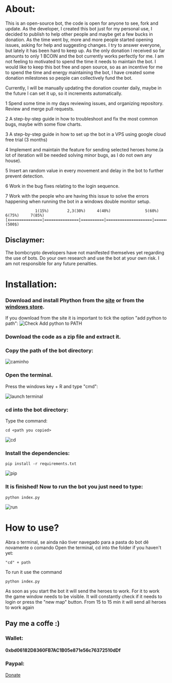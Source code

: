 
# About:
  This is an open-source bot, the code is open for anyone to see, fork and
update.
  As the developer, I created this bot just for my personal use, I decided to
publish to help other people and maybe get a few bucks in donation.  As the
time went by, more and more people started opening issues, asking for help and
suggesting changes.
  I try to answer everyone, but lately it has been hard to keep  up. As the
only donation I received so far amounts to only 1 BCOIN and the bot
currently works perfectly for me. I am not feeling to motivated to spend the
time it needs to maintain the bot. I would like to keep this bot free and open
source, so as an incentive for me to spend the time and energy maintaining the
bot, I have created some donation milestones so people can collectively fund
the bot.

Currently, I will be manually updating the donation counter daily, maybe in
the future I can set it up, so it increments automatically.

1 Spend some time in my days reviewing issues, and organizing repository.
Review and merge pull requests.

2 A step-by-step guide in how to troubleshoot and fix the most common bugs,
maybe with some flow charts.

3 A step-by-step guide in how to set up the bot in a VPS using google cloud
free trial (3 months) 

4 Implement and maintain the feature for sending selected heroes home.(a lot
of iteration will be needed solving minor bugs, as I do not own any house).

5 Insert an random value in every movement and delay in the bot to further
prevent detection.

6 Work in the bug fixes relating to the login sequence.

7 Work with the people who are having this issue to solve the errors
happening when running the bot in a windows double monitor setup.



``` 
             1(15%)        2,3(30%)     4(40%)               5(60%)          6(75%)     7(85%)
[x==============|===============|==========|====================|===============|==========|===============] (500$)
```

## Disclaymer:
  
  The bombcrypto developers have not manifested themselves yet regarding the
  use of bots. Do your own research and use the bot at your own risk. I am not
  responsible for any future penalties.


# Installation:
### Download and install Phython from the [site](https://www.python.org/downloads/) or from the [windows store](https://www.microsoft.com/p/python-37/9nj46sx7x90p?activetab=pivot:overviewtab). 

If you download from the site it is important to tick the option "add python
to path":
![Check Add python to PATH](https://github.com/mpcabete/bombcrypto-bot/raw/ee1b3890e67bc30e372359db9ae3feebc9c928d8/readme-images/path.png)

### Download the code as a zip file and extract it.

### Copy the path of the bot directory:

![caminho](https://github.com/mpcabete/bombcrypto-bot/raw/main/readme-images/address.png)

### Open the terminal.

Press the windows key + R and type "cmd":

![launch terminal](https://github.com/mpcabete/bombcrypto-bot/raw/main/readme-images/cmd.png)

### cd into the bot directory:
Type the command:

```
cd <path you copied>
```

![cd](https://github.com/mpcabete/bombcrypto-bot/raw/main/readme-images/cd.png)

### Install the dependencies:

```
pip install -r requirements.txt
```

  
![pip](https://github.com/mpcabete/bombcrypto-bot/raw/main/readme-images/pip.png)

### It is finished! Now to run the bot you just need to type:

```
python index.py
```

![run](https://github.com/mpcabete/bombcrypto-bot/raw/main/readme-images/run.png)


# How to use?

Abra o terminal, se ainda não tiver navegado para a pasta do bot dê novamente o comando
Open the terminal, cd into the folder if you haven't yet:

```
"cd" + path
```

To run it use the command

```
python index.py
```

As soon as you start the bot it will send the heroes to work. For it to work the game window needs to be visible.
It will constantly check if it needs to login or press the "new map" button. 
From 15 to 15 min it will send all heroes to work again

## Pay me a coffe :)

### Wallet:
#### 0xbd06182D8360FB7AC1B05e871e56c76372510dDf
### Paypal:
[Donate](https://www.paypal.com/donate?hosted_button_id=JVYSC6ZYCNQQQ)
